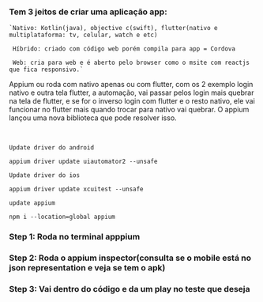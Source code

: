 ### Tem 3 jeitos de criar uma aplicação app:

    `Nativo: Kotlin(java), objective c(swift), flutter(nativo e multiplataforma: tv, celular, watch e etc)

     Híbrido: criado com código web porém compila para app = Cordova

     Web: cria para web e é aberto pelo browser como o msite com reactjs que fica responsivo.`

Appium ou roda com nativo apenas ou com flutter, com os 2 exemplo login nativo e outra tela flutter, a
automação, vai passar pelos login mais quebrar na tela de flutter, e se for o inverso login com flutter e o resto
nativo, ele vai funcionar no flutter mais quando trocar para nativo vai quebrar.
O appium lançou uma nova biblioteca que pode resolver isso.

<br>

`Update driver do android`

`appium driver update uiautomator2 --unsafe`

`Update driver do ios`

`appium driver update xcuitest --unsafe`


`update appium`

`npm i --location=global appium`

### Step 1: Roda no terminal apppium

### Step 2: Roda o appium inspector(consulta se o mobile está no json representation e veja se tem o apk)

### Step 3: Vai dentro do código e da um play no teste que deseja
